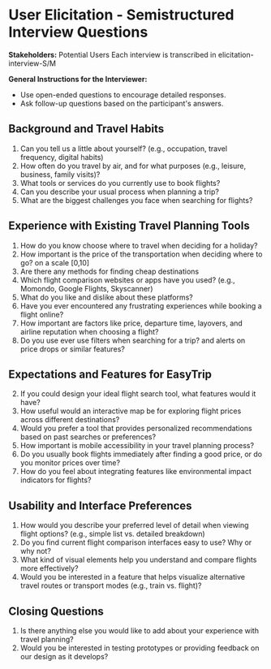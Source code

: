 # User Elicitation - Semistructured Interview Questions

**Stakeholders:** Potential Users
Each interview is transcribed in elicitation-interview-S/M

**General Instructions for the Interviewer:**
- Use open-ended questions to encourage detailed responses.
- Ask follow-up questions based on the participant's answers.

## Background and Travel Habits
1. Can you tell us a little about yourself? (e.g., occupation, travel frequency, digital habits)
2. How often do you travel by air, and for what purposes (e.g., leisure, business, family visits)?
3. What tools or services do you currently use to book flights?
4. Can you describe your usual process when planning a trip?
5. What are the biggest challenges you face when searching for flights?

## Experience with Existing Travel Planning Tools
1. How do you know choose where to travel when deciding for a holiday?
2. How important is the price of the transportation when deciding where to go? on a scale [0,10]
3. Are there any methods for finding cheap destinations
4. Which flight comparison websites or apps have you used? (e.g., Momondo, Google Flights, Skyscanner)
5. What do you like and dislike about these platforms?
6. Have you ever encountered any frustrating experiences while booking a flight online?
7. How important are factors like price, departure time, layovers, and airline reputation when choosing a flight?
8. Do you use ever use filters when searching for a trip? and alerts on price drops or similar features?
   
## Expectations and Features for EasyTrip
2. If you could design your ideal flight search tool, what features would it have?
3. How useful would an interactive map be for exploring flight prices across different destinations?
4. Would you prefer a tool that provides personalized recommendations based on past searches or preferences?
5. How important is mobile accessibility in your travel planning process?
6. Do you usually book flights immediately after finding a good price, or do you monitor prices over time?
7. How do you feel about integrating features like environmental impact indicators for flights?

## Usability and Interface Preferences
1. How would you describe your preferred level of detail when viewing flight options? (e.g., simple list vs. detailed breakdown)
2. Do you find current flight comparison interfaces easy to use? Why or why not?
3. What kind of visual elements help you understand and compare flights more effectively?
4. Would you be interested in a feature that helps visualize alternative travel routes or transport modes (e.g., train vs. flight)?

## Closing Questions
1. Is there anything else you would like to add about your experience with travel planning?
2. Would you be interested in testing prototypes or providing feedback on our design as it develops?

